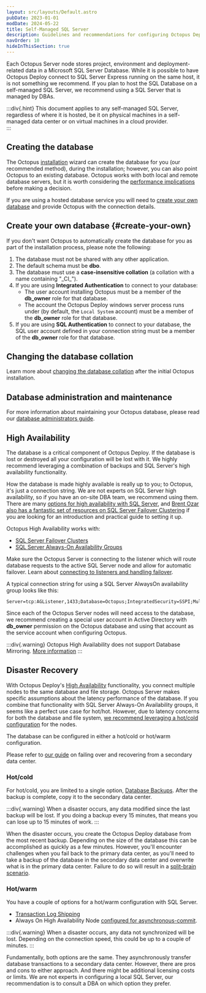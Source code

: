 ```yaml
---
layout: src/layouts/Default.astro
pubDate: 2023-01-01
modDate: 2024-05-22
title: Self-Managed SQL Server
description: Guidelines and recommendations for configuring Octopus Deploy to use a self-managed SQL Server.
navOrder: 10
hideInThisSection: true
---
```


Each Octopus Server node stores project, environment and deployment-related data in a Microsoft SQL Server Database. While it is possible to have Octopus Deploy connect to SQL Server Express running on the same host, it is not something we recommend.  If you plan to host the SQL Database on a self-managed SQL Server, we recommend using a SQL Server that is managed by DBAs.

:::div{.hint}
This document applies to any self-managed SQL Server, regardless of where it is hosted, be it on physical machines in a self-managed data center or on virtual machines in a cloud provider.  
:::

## Creating the database

The Octopus [installation](/docs/installation/) wizard can create the database for you (our recommended method), during the installation; however, you can also point Octopus to an existing database. Octopus works with both local and remote database servers, but it is worth considering the [performance implications](/docs/administration/managing-infrastructure/performance) before making a decision.

If you are using a hosted database service you will need to [create your own database](#create-your-own) and provide Octopus with the connection details.

## Create your own database \{#create-your-own}

If you don't want Octopus to automatically create the database for you as part of the installation process, please note the following:

1. The database must not be shared with any other application.
1. The default schema must be **dbo**.
1. The database must use a **case-insensitive collation** (a collation with a name containing "\_CI\_").
1. If you are using **Integrated Authentication** to connect to your database:
    - The user account installing Octopus must be a member of the **db\_owner** role for that database.
    - The account the Octopus Deploy windows server process runs under (by default, the `Local System` account) must be a member of the **db\_owner** role for that database.
1. If you are using **SQL Authentication** to connect to your database, the SQL user account defined in your connection string must be a member of the **db\_owner** role for that database.

## Changing the database collation

Learn more about [changing the database collation](/docs/administration/data/octopus-database/changing-the-collation-of-the-octopus-database) after the initial Octopus installation.

## Database administration and maintenance

For more information about maintaining your Octopus database, please read our [database administrators guide](/docs/administration/data/octopus-database).

## High Availability

The database is a critical component of Octopus Deploy.  If the database is lost or destroyed all your configuration will be lost with it.  We highly recommend leveraging a combination of backups and SQL Server's high availability functionality.  

How the database is made highly available is really up to you; to Octopus, it's just a connection string. We are not experts on SQL Server high availability, so if you have an on-site DBA team, we recommend using them. There are many [options for high availability with SQL Server](https://msdn.microsoft.com/en-us/library/ms190202.aspx), and [Brent Ozar also has a fantastic set of resources on SQL Server Failover Clustering](http://www.brentozar.com/sql/sql-server-failover-cluster/) if you are looking for an introduction and practical guide to setting it up.

Octopus High Availability works with:

- [SQL Server Failover Clusters](https://docs.microsoft.com/en-us/sql/sql-server/failover-clusters/high-availability-solutions-sql-server)
- [SQL Server Always-On Availability Groups](https://docs.microsoft.com/en-us/sql/database-engine/availability-groups/windows/overview-of-always-on-availability-groups-sql-server)

Make sure the Octopus Server is connecting to the listener which will route database requests to the active SQL Server node and allow for automatic failover. Learn about [connecting to listeners and handling failover](https://docs.microsoft.com/en-us/sql/database-engine/availability-groups/windows/listeners-client-connectivity-application-failover).

A typical connection string for using a SQL Server AlwaysOn availability group looks like this:

```
Server=tcp:AGListener,1433;Database=Octopus;IntegratedSecurity=SSPI;MultiSubnetFailover=True
```

Since each of the Octopus Server nodes will need access to the database, we recommend creating a special user account in Active Directory with **db\_owner** permission on the Octopus database and using that account as the service account when configuring Octopus.

:::div{.warning}
Octopus High Availability does not support Database Mirroring. [More information](/docs/administration/data/octopus-database/#highavailability)
:::

## Disaster Recovery

With Octopus Deploy's [High Availability](/docs/administration/high-availability) functionality, you connect multiple nodes to the same database and file storage.  Octopus Server makes specific assumptions about the latency performance of the database.  If you combine that functionality with SQL Server Always-On Availability groups, it seems like a perfect use case for hot/hot.  However, due to latency concerns for both the database and file system, [we recommend leveraging a hot/cold configuration](https://octopus.com/whitepapers/best-practice-for-self-hosted-octopus-deploy-ha-dr) for the nodes.  

The database can be configured in either a hot/cold or hot/warm configuration.

Please refer to [our guide](/administration/data/failing-over-to-secondary-data-center) on failing over and recovering from a secondary data center.

### Hot/cold

For hot/cold, you are limited to a single option, [Database Backups](https://learn.microsoft.com/en-us/sql/relational-databases/backup-restore/backup-overview-sql-server).  After the backup is complete, copy it to the secondary data center.  

:::div{.warning}
When a disaster occurs, any data modified since the last backup will be lost.  If you doing a backup every 15 minutes, that means you can lose up to 15 minutes of work.
:::

When the disaster occurs, you create the Octopus Deploy database from the most recent backup.  Depending on the size of the database this can be accomplished as quickly as a few minutes.  However, you'll encounter challenges when you fail back to the primary data center, as you'll need to take a backup of the database in the secondary data center and overwrite what is in the primary data center.  Failure to do so will result in a [split-brain scenario](https://en.wikipedia.org/wiki/Split-brain_(computing)).

### Hot/warm

You have a couple of options for a hot/warm configuration with SQL Server.

- [Transaction Log Shipping](https://learn.microsoft.com/en-us/sql/database-engine/log-shipping/about-log-shipping-sql-server)
- Always On High Availability Node [configured for asynchronous-commit](https://learn.microsoft.com/en-us/sql/database-engine/availability-groups/windows/availability-modes-always-on-availability-groups?view=sql-server-ver16#AsyncCommitAvMode).

:::div{.warning}
When a disaster occurs, any data not synchronized will be lost.  Depending on the connection speed, this could be up to a couple of minutes.
:::

Fundamentally, both options are the same.  They asynchronously transfer database transactions to a secondary data center.  However, there are pros and cons to either approach.  And there might be additional licensing costs or limits.  We are not experts in configuring a local SQL Server, our recommendation is to consult a DBA on which option they prefer.  

